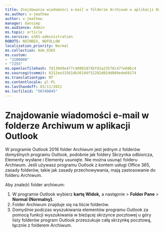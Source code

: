 ```yaml
---
title: Znajdowanie wiadomości e-mail w folderze Archiwum w aplikacji Outlook
ms.author: v-jmathew
author: v-jmathew
manager: dansimp
ms.audience: Admin
ms.topic: article
ms.service: o365-administration
ROBOTS: NOINDEX, NOFOLLOW
localization_priority: Normal
ms.collection: Adm_O365
ms.custom:
- "3100008"
- "7255"
ms.openlocfilehash: fd13949e477c40801874bfd1a235f8c477e686c4
ms.sourcegitcommit: 6312ee31561db36104f32282d019d069ede69174
ms.translationtype: MT
ms.contentlocale: pl-PL
ms.lasthandoff: 03/11/2021
ms.locfileid: "50749045"
---
```

# <a name="find-email-in-archive-folder-in-outlook-app"></a>Znajdowanie wiadomości e-mail w folderze Archiwum w aplikacji Outlook

W programie Outlook 2016 folder Archiwum jest jednym z folderów domyślnych programu Outlook, podobnie jak foldery Skrzynka odbiorcza, Elementy wysłane i Elementy usunięte. Nie można usunąć folderu Archiwum. Jeśli używasz programu Outlook z kontem usługi Office 365, zasady folderów, takie jak zasady przechowywania, mają zastosowanie do folderu Archiwum.

Aby znaleźć folder archiwum:

1. W programie Outlook wybierz **kartę Widok,** a następnie > **Folder Pane**  >  **Normal (Normalny).**
2. Folder Archiwum znajduje się na liście folderów.
3. Domyślnie podczas wyszukiwania elementów programu Outlook za pomocą funkcji wyszukiwania w bieżącej skrzynce pocztowej u góry listy folderów program Outlook przeszukuje całą skrzynkę pocztową, łącznie z folderem Archiwum.
